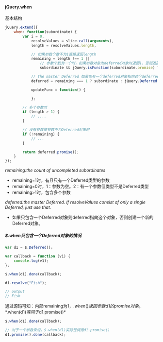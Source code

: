 #### jQuery.when

基本结构

```javascript
jQuery.extend({
    when: function(subordinate) {
        var i = 0,
            resolveValues = slice.call(arguments),
            length = resolveValues.length,

            // 如果参数个数不为1直接返回length
            remaining = length !== 1 ||
                // 参数个数为一个时，如果参数对象为deferred对象时返回1，否则返回0
                subordinate && jQuery.isFunction(subordinate.promise) ? length : 0,

            // the master Deferred 如果仅有一个deferred对象指向这个deferred对象，否则创建一个新的deferred对象
            deferred = remaining === 1 ? subordinate : jQuery.Deferred(),

            updateFunc = function() {

            };

        // 多个参数时
        if (length > 1) {
            // ....
        }

        // 没有参数或参数不为Deferred对象时
        if (!remaining) {
            // ...
        }

        return deferred.promise();
    }
});
```
*remaining:the count of uncompleted subordinates*
* remaining=1时，有且只有一个Deferred类型的参数
* remaining=0时，1：参数为空。2：有一个参数但类型不是Deferred类型
* remaining>1时，包含多个参数

*deferred:the master Deferred. If resolveValues consist of only a single Deferred, just use that.*
* 如果只包含一个Deferred对象则deferred指向这个对象，否则创建一个新的Deferred对象。

##### $.when只包含一个Deferred对象的情况

```javascript
var d1 = $.Deferred();

var callback = function (v1) {
    console.log(v1);
};

$.when(d1).done(callback);

d1.resolve("Fish");

// output
// Fish
```

通过源码可知：内部remaining为1，$.when()返回参数d1的promise对象。
*$.when(d1)*等同于*d1.promise()*

```javascript
$.when(d1).done(callback);

// 对于一个参数来说。$.when(d1)实际是调用d1.promise()
d1.promise().done(callback);
```